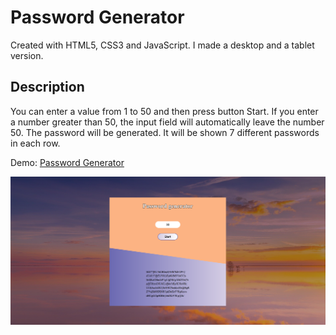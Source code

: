 # Password Generator

Created with HTML5, CSS3 and JavaScript. I made a desktop and a tablet version.

## Description

You can enter a value from 1 to 50 and then press button Start. If you enter a number greater than 50, the input field will automatically leave the number 50. 
The password will be generated. It will be shown 7 different passwords in each row.

Demo: <a href="https://veronikagregorec.github.io/password-generator/">Password Generator</a>

![](screenshot/front.png)
